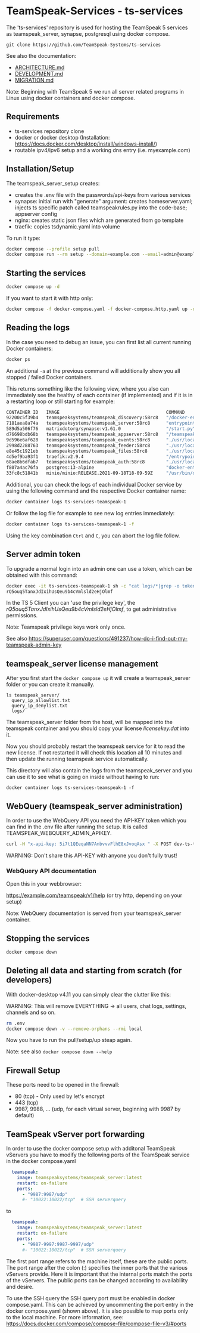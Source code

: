 # TeamSpeak-Services - ts-services

The 'ts-services' repository is used for hosting the TeamSpeak 5 services as teamspeak_server, synapse, postgresql using docker compose.

    git clone https://github.com/TeamSpeak-Systems/ts-services

See also the documentation: 
* [ARCHITECTURE.md](ARCHITECTURE.md)
* [DEVELOPMENT.md](DEVELOPMENT.md)
* [MIGRATION.md](MIGRATION.md)

Note: Beginning with TeamSpeak 5 we run all server related programs in Linux using docker containers and docker compose.

## Requirements
* ts-services repository clone
* docker or docker desktop (Installation: https://docs.docker.com/desktop/install/windows-install/)
* routable ipv4/ipv6 setup and a working dns entry (i.e. myexample.com)

## Installation/Setup

The teamspeak_server_setup creates:
* creates the .env file with the passwords/api-keys from various services
* synapse: initial run with "generate" argument: creates homeserver.yaml; injects ts specific patch called teamspeakrules.py into the code-base; appserver config
* nginx: creates static json files which are generated from go template
* traefik: copies tsdynamic.yaml into volume

To run it type:
```sh
docker compose --profile setup pull
docker compose run --rm setup --domain=example.com --email=admin@example.com
```

## Starting the services

```sh
docker compose up -d
```

If you want to start it with http only:
```sh
docker compose -f docker-compose.yaml -f docker-compose.http.yaml up -d
```

## Reading the logs

In the case you need to debug an issue, you can first list all current running Docker containers:

```sh
docker ps
```

An additional `-a` at the previous command will additionally show you all stopped / failed Docker containers.

This returns something like the following view, where you also can immediately see the healthy of each container (if implemented) and if it is in a restarting loop or still starting for example:

```sh
CONTAINER ID   IMAGE                                        COMMAND                  CREATED          STATUS                    PORTS                                                NAMES
92200c5f39b4   teamspeaksystems/teamspeak_discovery:58rc8   "/docker-entrypoint.…"   20 minutes ago   Up 19 minutes             80/tcp                                               ts-services-discovery-1
7181aea8a74a   teamspeaksystems/teamspeak_server:58rc8      "entrypoint.sh tsser…"   20 minutes ago   Up 19 minutes             10011/tcp, 0.0.0.0:9987->9987/udp, 30033/tcp         ts-services-teamspeak-1
589d5a506f76   matrixdotorg/synapse:v1.61.0                 "/start.py"              20 minutes ago   Up 19 minutes (healthy)   8008-8009/tcp, 8448/tcp                              ts-services-synapse-1
d76698bdb68b   teamspeaksystems/teamspeak_appserver:58rc8   "/teamspeak/ts-matri…"   20 minutes ago   Up 19 minutes             5000/tcp                                             ts-services-appserver-1
9d596e6af628   teamspeaksystems/teamspeak_events:58rc8      "./usr/local/bin/eve…"   20 minutes ago   Up 19 minutes                                                                  ts-services-events-1
2998d2288763   teamspeaksystems/teamspeak_feeder:58rc8      "./usr/local/bin/tea…"   20 minutes ago   Up 19 minutes                                                                  ts-services-feeder-1
e8e45c1921eb   teamspeaksystems/teamspeak_files:58rc8       "./usr/local/bin/fil…"   20 minutes ago   Up 19 minutes             8050-8051/tcp                                        ts-services-files-1
4d5ef9ba93f1   traefik:v2.9.4                               "/entrypoint.sh --lo…"   20 minutes ago   Up 19 minutes             0.0.0.0:80->80/tcp, 0.0.0.0:443->443/tcp, 8099/tcp   traefik
68ae8b6dfab7   teamspeaksystems/teamspeak_auth:58rc8        "./usr/local/bin/tsa…"   20 minutes ago   Up 19 minutes             8052/tcp                                             ts-services-auth-1
f807a4ac76fa   postgres:13-alpine                           "docker-entrypoint.s…"   20 minutes ago   Up 19 minutes             5432/tcp                                             ts-services-postgresql-1
33fc8c51841b   minio/minio:RELEASE.2021-09-18T18-09-59Z     "/usr/bin/docker-ent…"   20 minutes ago   Up 19 minutes             9000/tcp                                             ts-services-minio-1
```

Additional, you can check the logs of each individual Docker service by using the following command and the respective Docker container name:

```sh
docker container logs ts-services-teamspeak-1
```

Or follow the log file for example to see new log entries immediately:

```sh
docker container logs ts-services-teamspeak-1 -f
```

Using the key combination `Ctrl` and `C`, you can abort the log file follow.

## Server admin token

To upgrade a normal login into an admin one can use a token, which can be obtained with this command:

```sh
docker exec -it ts-services-teamspeak-1 sh -c "cat logs/*|grep -o token=.* | sed 's/token=//g'"
rQ5ouq5TanxJdIxihUsQeu9b4cVmlsld2eHjOlmf
```

In the TS 5 Client you can 'use the privilege key', the _rQ5ouq5TanxJdIxihUsQeu9b4cVmlsld2eHjOlmf_,  to get administrative permissions.

Note: Teamspeak privilege keys work only once.

See also https://superuser.com/questions/491237/how-do-i-find-out-my-teamspeak-admin-key

## teamspeak_server license management

After you first start the `docker compose up` it will create a teamspeak_server folder or you can create it manually.

    ls teamspeak_server/
      query_ip_allowlist.txt
      query_ip_denylist.txt
      logs/

The teamspeak_server folder from the host, will be mapped into the teamspeak container and you should copy your license *licensekey.dat* into it.

Now you should probably restart the teamspeak service for it to read the new license. If not restarted it will check this location all 10 minutes and then update the running teamspeak service automatically.

This directory will also contain the logs from the teamspeak_server and you can use it to see what is going on inside without having to run:

    docker container logs ts-services-teamspeak-1 -f

## WebQuery (teamspeak_server administration)

In order to use the WebQuery API you need the API-KEY token which you can find in the .env file after running the setup.
It is called TEAMSPEAK_WEBQUERY_ADMIN_APIKEY.

```sh
curl -H "x-api-key: 5i7t1QEeqaNN7AnbvvvFlhE8xJvoqAsx " -X POST dev-ts-test.teamspeak.com:10080/119/serverstop
```

WARNING: Don't share this API-KEY with anyone you don't fully trust!

### WebQuery API documentation

Open this in your webbrowser:

https://example.com/teamspeak/v1/help (or try http, depending on your setup)

Note: WebQuery documentation is served from your teamspeak_server container.

## Stopping the services

```sh
docker compose down
```

## Deleting all data and starting from scratch (for developers)

With docker-desktop v4.11 you can simply clear the clutter like this:

WARNING: This will remove EVERYTHING -> all users, chat logs, settings, channels and so on.

```sh
rm .env
docker compose down -v --remove-orphans --rmi local
```

Now you have to run the pull/setup/up steap again.

Note: see also `docker compose down --help`


## Firewall Setup
These ports need to be opened in the firewall:
- 80 (tcp) - Only used by let's encrypt
- 443 (tcp)
- 9987, 9988, ... (udp, for each virtual server, beginning with 9987 by default)

## TeamSpeak vServer port forwarding
In order to use the docker compose setup with additonal TeamSpeak vServers you have to modify the following ports of the TeamSpeak service in the docker compose.yaml
```yaml
  teamspeak:
    image: teamspeaksystems/teamspeak_server:latest
    restart: on-failure
    ports:
      - "9987:9987/udp"
      #- "10022:10022/tcp"  # SSH serverquery
```
to
```yaml
  teamspeak:
    image: teamspeaksystems/teamspeak_server:latest
    restart: on-failure
    ports:
      - "9987-9997:9987-9997/udp"
      #- "10022:10022/tcp"  # SSH serverquery
```
The first port range refers to the machine itself, these are the public ports. The port range after the colon (:) specifies the inner ports that the various vServers provide. Here it is important that the internal ports match the ports of the vServers. The public ports can be changed according to availability and desire.

To use the SSH query the SSH query port must be enabled in docker compose.yaml. This can be achieved by uncommenting the port entry in the docker compose.yaml (shown above). It is also possible to map ports only to the local machine. For more information, see: https://docs.docker.com/compose/compose-file/compose-file-v3/#ports
